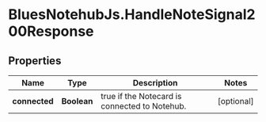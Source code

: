# BluesNotehubJs.HandleNoteSignal200Response

## Properties

Name | Type | Description | Notes
------------ | ------------- | ------------- | -------------
**connected** | **Boolean** | true if the Notecard is connected to Notehub. | [optional] 


